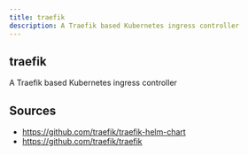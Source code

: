 ```yaml
---
title: traefik
description: A Traefik based Kubernetes ingress controller
---
```


## traefik

A Traefik based Kubernetes ingress controller

## Sources

* https://github.com/traefik/traefik-helm-chart
* https://github.com/traefik/traefik

